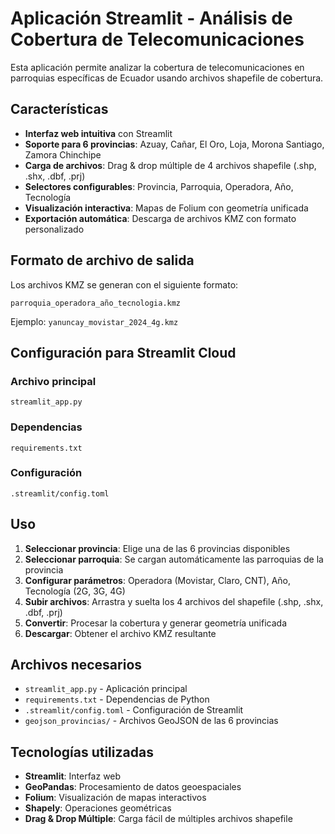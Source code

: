 # Aplicación Streamlit - Análisis de Cobertura de Telecomunicaciones

Esta aplicación permite analizar la cobertura de telecomunicaciones en parroquias específicas de Ecuador usando archivos shapefile de cobertura.

## Características

- **Interfaz web intuitiva** con Streamlit
- **Soporte para 6 provincias**: Azuay, Cañar, El Oro, Loja, Morona Santiago, Zamora Chinchipe
- **Carga de archivos**: Drag & drop múltiple de 4 archivos shapefile (.shp, .shx, .dbf, .prj)
- **Selectores configurables**: Provincia, Parroquia, Operadora, Año, Tecnología
- **Visualización interactiva**: Mapas de Folium con geometría unificada
- **Exportación automática**: Descarga de archivos KMZ con formato personalizado

## Formato de archivo de salida

Los archivos KMZ se generan con el siguiente formato:
```
parroquia_operadora_año_tecnologia.kmz
```

Ejemplo: `yanuncay_movistar_2024_4g.kmz`

## Configuración para Streamlit Cloud

### Archivo principal
```
streamlit_app.py
```

### Dependencias
```
requirements.txt
```

### Configuración
```
.streamlit/config.toml
```

## Uso

1. **Seleccionar provincia**: Elige una de las 6 provincias disponibles
2. **Seleccionar parroquia**: Se cargan automáticamente las parroquias de la provincia
3. **Configurar parámetros**: Operadora (Movistar, Claro, CNT), Año, Tecnología (2G, 3G, 4G)
4. **Subir archivos**: Arrastra y suelta los 4 archivos del shapefile (.shp, .shx, .dbf, .prj)
5. **Convertir**: Procesar la cobertura y generar geometría unificada
6. **Descargar**: Obtener el archivo KMZ resultante

## Archivos necesarios

- `streamlit_app.py` - Aplicación principal
- `requirements.txt` - Dependencias de Python
- `.streamlit/config.toml` - Configuración de Streamlit
- `geojson_provincias/` - Archivos GeoJSON de las 6 provincias

## Tecnologías utilizadas

- **Streamlit**: Interfaz web
- **GeoPandas**: Procesamiento de datos geoespaciales
- **Folium**: Visualización de mapas interactivos
- **Shapely**: Operaciones geométricas
- **Drag & Drop Múltiple**: Carga fácil de múltiples archivos shapefile
